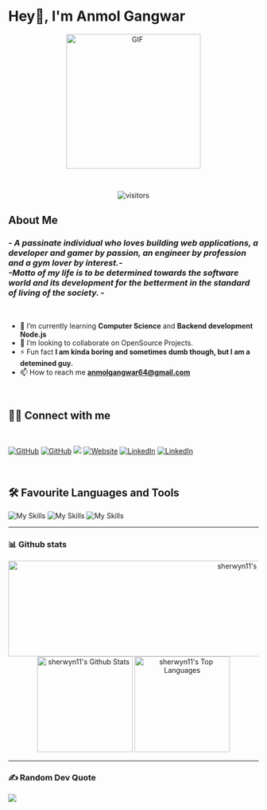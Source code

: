 # Hey👋, I'm Anmol Gangwar

<p align="center">
<img align="center" height="270px" alt="GIF" src="https://i.imgur.com/I7wtR8P.png" />
</p>
<br/>
<p align="center">
    <img   align="center" alt="visitors" src="https://gpvc.arturio.dev/robin-anmol" />
</p>

## About Me

 <h3>- <i>A passinate individual who loves building web applications, a developer and gamer by passion, an engineer by profession and a gym lover by interest.-
 <br/>
 -Motto  of my life is to be determined towards the software world and its development for the betterment in the standard of living of the society.
 </i>-</h3>
 <br/>

- 🌱 I’m currently learning **Computer Science** and **Backend development Node.js**
- 🤝 I’m looking to collaborate on OpenSource Projects.
- ⚡ Fun fact **I am kinda boring and sometimes dumb though, but I am a detemined guy.**
- 📫 How to reach me **anmolgangwar64@gmail.com**

<br/>
<!-- - 🤝 I’m looking for help with **how to excel in competitive programming** -->
<!-- - 💬 Ask me about **Node.js, ReactJS,** -->
<!-- - 👯 I’m looking to collaborate on **Any Backend development or App Development projects** -->

## 🙋‍♂️ Connect with me

<br/>
<!-- Badges template - https://github.com/badges/shields -->
<p align="left">
<a href="https://github.com/robin-anmol"><img alt="GitHub" title="GitHub" src="https://img.shields.io/badge/github-black?style=for-the-badge&logo=Github&logoColor=white"/></a>
<a href="https://instagram.com/robin_anmol"><img alt="GitHub" title="GitHub" src="https://img.shields.io/badge/Instagram-%23E4405F.svg?style=for-the-badge&logo=Instagram&logoColor=white"/></a>
  <a href="https://discord.com/users/robin_anmol" target="_blank" rel="noreferrer"><img src="https://img.shields.io/badge/-Discord-777777?style=for-the-badge&logoColor=white&logo=discord"  /></a>
  <a href="https://www.facebook.com/anmol.gangwar.73594/"><img alt="Website" title="My Website" src="https://img.shields.io/badge/Facebook-%231877F2.svg?style=for-the-badge&logo=Facebook&logoColor=white"/></a> 
  <a href="https://www.linkedin.com/in/robinanmol/"><img alt="LinkedIn" title="My LinkedIn" src="https://img.shields.io/badge/linkedin-informational?style=for-the-badge&logo=linkedin&logoColor=white"/></a>
  <a href="https://gmail.com"><img alt="LinkedIn" title="My LinkedIn" src="https://img.shields.io/badge/Gmail-D14836?style=for-the-badge&logo=gmail&logoColor=white"/></a>
</p>
<!-- Some badges are from https://github.com/Ileriayo/markdown-badges -->
<br/>

## 🛠 Favourite Languages and Tools

<p align="left"> 
   
![My Skills](https://skillicons.dev/icons?i=c,cpp,python,javascript,typescript,react,nodejs,expressjs,mongodb,)
![My Skills](https://skillicons.dev/icons?i=bootstrap,styledcomponents,css,tailwind,scss,firebase,mui,redux,nextjs)
![My Skills](https://skillicons.dev/icons?i=heroku,netlify,linux,webpack,photoshop,figma,git,github)

---

### 📊 Github stats

<p align="center">
<a href="https://github.com/robin-anmol/github-readme-streak-stats"><img title="🔥 Get streak stats for your profile at git.io/streak-stats" alt="sherwyn11's streak" src="https://github-readme-streak-stats.herokuapp.com/?user=robin-anmol&theme=tokyonight&hide_border=true" height="192px" width="950px"/></a>
<a href="https://github.com/robin-anmol/github-readme-stats"><img alt="sherwyn11's Github Stats" src="https://github-readme-stats.vercel.app/api?username=robin-anmol&show_icons=true&count_private=true&theme=tokyonight&hide_border=true&card_width=300px" height="192px"/></a>
<a href="https://github.com/robin-anmol/github-readme-stats"><img alt="sherwyn11's Top Languages" src="https://github-readme-stats.vercel.app/api/top-langs/?username=robin-anmol&langs_count=8&layout=compact&theme=tokyonight&hide_border=true&card_width=300px" height="192px"/></a>
 </p>
 
---
### ✍️ Random Dev Quote
![](https://quotes-github-readme.vercel.app/api?type=horizontal&theme=radical)

<!--[![](https://visitcount.itsvg.in/api?id=robin-anmol&icon=0&color=0)](https://visitcount.itsvg.in)-->
